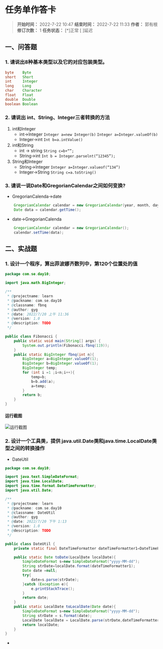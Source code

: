 [//]: # (注释
  Date: 2022-07-22 09:10:48
  LastEditors: gyg
  LastEditTime: 2022-07-22 10:02:14
  FilePath: \note\郭有根-第十章作业.md
)

# 任务单作答卡

>**开始时间：** 2022-7-22 10:47 **结束时间：** 2022-7-22 11:33
**作者：** 郭有根 **修订次数：** 1 **任务状态：** [*]正常 [ ]延迟

## 一、问答题

### 1. 请说出8种基本类型以及它的对应包装类型。

```java
byte    Byte
short   Short
int     Integer
long    Long
char    Character
float   Float
double  Double
boolean Boolean
```

### 2. 请说出 int、String、Integer三者转换的方法

1. int和Integer
   - int->Integer
    `Integer a=new Integer(b)`
    `Integer a=Integer.valueOf(b)`
   - Integer->int
    `Int b=a.intValue()`
2. int和String
   - int -> string
    `String c=b+“”;`
   - String->int
    `Int b = Integer.parselnt(“12345”);`
3. String和Integer
   - String->Integer
    `Integer a=Integer.valueof(“134”)`
   - Integer->String
    `String c=a.toString()`

### 3. 请说一说Date和GregorianCalendar之间如何变换?

- GregorianCalenda->date

```java
    GregorianCalendar calendar = new GregorianCalendar(year, month, day);
    Date data = calendar.getTime(); 
```

- date->GregorianCalenda

```java
    GregorianCalendar calendar = new GregorianCalendar();
    calendar.setTime(data); 
```

## 二、实战题

### 1. 设计一个程序，算出菲波娜齐数列中，第120个位置处的值

```java
package com.se.day10;

import java.math.BigInteger;

/**
 * @projectname: learn
 * @packname: com.se.day10
 * @classname: fbnq
 * @author: gyg
 * @date: 2022/7/20 上午 11:36
 * @version: 1.0
 * @description: TODO
 */

public class Fibonacci {
    public static void main(String[] args) {
        System.out.println(Fibonacci.fbnq(119));
    }
    public static BigInteger fbnq(int n){
        BigInteger a=BigInteger.valueOf(1);
        BigInteger b=BigInteger.valueOf(1);
        BigInteger temp;
        for (int i =1 ;i<n;i++){
            temp=b;
            b=b.add(a);
            a=temp;
        }
        return b;
    }
}
```

#### 运行截图

![运行截图](https://s2.loli.net/2022/07/22/zpSPw8LNsmM6kVC.png)

### 2. 设计一个工具类，提供 java.util.Date类和java.time.LocalDate类型之间的转换操作

- DateUtil

```java
package com.se.day10;

import java.text.SimpleDateFormat;
import java.time.LocalDate;
import java.time.format.DateTimeFormatter;
import java.util.Date;

/**
 * @projectname: learn
 * @packname: com.se.day10
 * @classname: DateUtil
 * @author: gyg
 * @date: 2022/7/20 下午 1:13
 * @version: 1.0
 * @description: TODO
 */

public class DateUtil {
    private static final DateTimeFormatter dateTimeFormatter1=DateTimeFormatter.ofPattern("yyyy-MM-dd");

    public static Date toDate(LocalDate localDate){
        SimpleDateFormat s=new SimpleDateFormat("yyyy-MM-dd");
        String strDate=localDate.format(dateTimeFormatter1);
        Date date =null;
        try{
            date=s.parse(strDate);
        }catch (Exception e){
            e.printStackTrace();
        }
        return date;
    }
    public static LocalDate toLocalDate(Date date){
        SimpleDateFormat s=new SimpleDateFormat("yyyy-MM-dd");
        String strDate = s.format(date);
        LocalDate localDate = LocalDate.parse(strDate,dateTimeFormatter1) ;
        return localDate;
    }
}
```

- 
